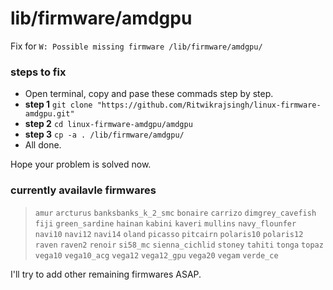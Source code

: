 # lib/firmware/amdgpu
Fix for `W: Possible missing firmware /lib/firmware/amdgpu/`

### steps to fix
- Open terminal, copy and pase these commads step by step.
- **step 1** `git clone "https://github.com/Ritwikrajsingh/linux-firmware-amdgpu.git"`
- **step 2** `cd linux-firmware-amdgpu/amdgpu`
- **step 3** `cp -a . /lib/firmware/amdgpu/`
- All done.

Hope your problem is solved now.

### currently availavle firmwares

> `amur` `arcturus` `banksbanks_k_2_smc` `bonaire` `carrizo` `dimgrey_cavefish` `fiji` `green_sardine` `hainan` `kabini` `kaveri` `mullins` `navy_flounfer` `navi10` `navi12` `navi14` `oland` `picasso` `pitcairn` `polaris10` `polaris12` `raven` `raven2` `renoir` `si58_mc` `sienna_cichlid` `stoney` `tahiti` `tonga` `topaz` `vega10` `vega10_acg` `vega12` `vega12_gpu` `vega20` `vegam` `verde_ce`

I'll try to add other remaining firmwares ASAP.